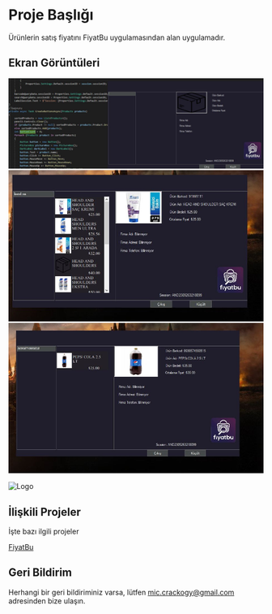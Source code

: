 
# Proje Başlığı

Ürünlerin satış fiyatını FiyatBu uygulamasından alan uygulamadır.


## Ekran Görüntüleri

![Uygulama Ekran Görüntüsü](https://github.com/kursatmudu/fiyatbu/blob/main/Images/Image1.jpg)
![Uygulama Ekran Görüntüsü](https://github.com/kursatmudu/fiyatbu/blob/main/Images/Image2.jpg)
![Uygulama Ekran Görüntüsü](https://github.com/kursatmudu/fiyatbu/blob/main/Images/Image3.jpg)

  
![Logo](https://play-lh.googleusercontent.com/SlXJBN9xhK_jJn8pvb0NPv4m2_X1Vagh38XnyR4N1n0Kd10YOE6xHz3m6kZAD4_fPDUi)

    
## İlişkili Projeler

İşte bazı ilgili projeler

[FiyatBu](https://play.google.com/store/apps/details?id=com.barkodsorgulama)

  
## Geri Bildirim

Herhangi bir geri bildiriminiz varsa, lütfen mic.crackogy@gmail.com adresinden bize ulaşın.

  
